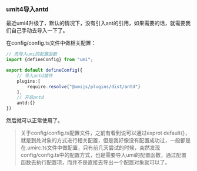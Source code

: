 ### umit4导入antd

最近umi4升级了，默认的情况下，没有引入ant的引用，如果需要的话，就需要我们自己手动去导入一下了。

在config/config.ts文件中做相关配置：

```ts
// 先导入umi的配置函数
import {defineConfig} from "umi";

export default defineConfig({
    // 导入antd插件
    plugins:[
        require.resolve("@umijs/plugins/dist/antd")
    ],
    // 开启antd
    antd:{}
})
```

然后就可以正常使用了。

> 关于config/config.ts配置文件，之前有看到说可以通过exprot default{}，就是到处对象的方式进行相关配置，但是我好像没有配置成功过，一般都是在.umirc.ts文件中做配置，只有前几天尝试的时候，突然发现config/config.ts中的配置方式，也是需要导入umi的配置函数，通过配置函数去执行配置项，而并不是直接去导出一个配置对象就可以了。
